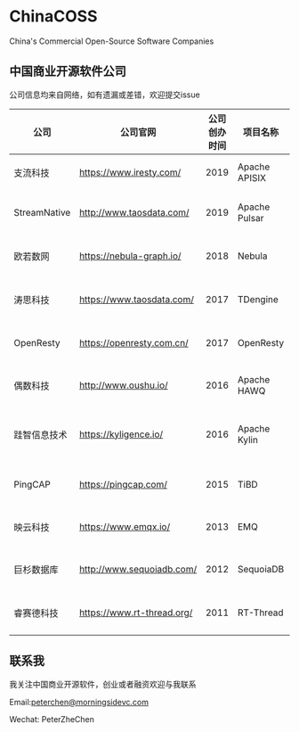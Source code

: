 # ChinaCOSS
China's Commercial Open-Source Software Companies

## 中国商业开源软件公司

公司信息均来自网络，如有遗漏或差错，欢迎提交issue

| 公司           | 公司官网                       | 公司创办时间 | 项目名称          | 项目创办时间 | GitHub Star                                                                                                                           | GitHub Fork                                                                                                                        | GitHub URL                                 | 技术领域           | 项目起源           | 开源许可证      | 最近融资时间  | 最近融资金额  |
|--------------|----------------------------|--------|---------------|--------|---------------------------------------------------------------------------------------------------------------------------------------|------------------------------------------------------------------------------------------------------------------------------------|--------------------------------------------|----------------|----------------|------------|---------|---------|
| 支流科技         | https://www.iresty.com/    | 2019   | Apache APISIX | 2019   | [![GitHub stars](https://img.shields.io/github/stars/apache/incubator-apisix)](https://github.com/apache/incubator-apisix/stargazers) | [![GitHub forks](https://img.shields.io/github/forks/apache/incubator-apisix)](https://github.com/apache/incubator-apisix/network) | https://github.com/apache/incubator-apisix | 微服务API网关       | 公司项目           | Apache 2.0 |         |         |
| StreamNative | http://www.taosdata.com/   | 2019   | Apache Pulsar | 2016   | [![GitHub stars](https://img.shields.io/github/stars/apache/pulsar)](https://github.com/apache/pulsar/stargazers)                     | [![GitHub forks](https://img.shields.io/github/forks/apache/pulsar)](https://github.com/apache/pulsar/network)                     | https://github.com/apache/pulsar           | 分布式消息队列        | 大公司孵化(Yahoo)   | Apache 2.0 | 2019/9  | 数百万美元   |
| 欧若数网         | https://nebula-graph.io/   | 2018   | Nebula        | 2018   | [![GitHub stars](https://img.shields.io/github/stars/vesoft-inc/nebula)](https://github.com/vesoft-inc/nebula/stargazers)             | [![GitHub forks](https://img.shields.io/github/forks/vesoft-inc/nebula)](https://github.com/vesoft-inc/nebula/network)             | https://github.com/vesoft-inc/nebula       | 分布式图数据库        | 公司项目           | Apache 2.0 |         |         |
| 涛思科技         | https://www.taosdata.com/  | 2017   | TDengine      | 2019   | [![GitHub stars](https://img.shields.io/github/stars/taosdata/TDengine)](https://github.com/taosdata/TDengine/stargazers)             | [![GitHub forks](https://img.shields.io/github/forks/taosdata/TDengine)](https://github.com/taosdata/TDengine/network)             | https://github.com/taosdata/TDengine       | 时序空间大数据引擎      | 公司项目           | AGPL-3.0   | 2019/9  | 数千万元    |
| OpenResty    | https://openresty.com.cn/  | 2017   | OpenResty     | 2009   | [![GitHub stars](https://img.shields.io/github/stars/openresty/openresty)](https://github.com/openresty/openresty/stargazers)         | [![GitHub forks](https://img.shields.io/github/forks/openresty/openresty)](https://github.com/openresty/openresty/network)         | https://github.com/openresty/openresty     | 应用服务器框架        | 个人项目           | BSD        |         |         |
| 偶数科技         | http://www.oushu.io/       | 2016   | Apache HAWQ   | 2013   | [![GitHub stars](https://img.shields.io/github/stars/apache/hawq)](https://github.com/apache/hawq/stargazers)                         | [![GitHub forks](https://img.shields.io/github/forks/apache/hawq)](https://github.com/apache/hawq/network)                         | https://github.com/apache/hawq             | Hadoop SQL分析引擎 | 大公司孵化(Pivotal) | Apache 2.0 | 2017/1  | 5000万元  |
| 跬智信息技术       | https://kyligence.io/      | 2016   | Apache Kylin  | 2014   | [![GitHub stars](https://img.shields.io/github/stars/apache/kylin)](https://github.com/apache/kylin/stargazers)                       | [![GitHub forks](https://img.shields.io/github/forks/apache/kylin)](https://github.com/apache/kylin/network)                       | https://github.com/apache/kylin            | 大数据联机分析处理引擎    | 大公司孵化(eBay)    | Apache 2.0 | 2019/3  | 2500万美元 |
| PingCAP      | https://pingcap.com/       | 2015   | TiBD          | 2015   | [![GitHub stars](https://img.shields.io/github/stars/pingcap/tidb)](https://github.com/pingcap/tidb/stargazers)                       | [![GitHub forks](https://img.shields.io/github/forks/pingcap/tidb)](https://github.com/pingcap/tidb/network)                       | https://github.com/pingcap/tidb            | 分布式HTAP数据库     | 公司项目           | Apache 2.0 | 2018/9  | 5000万美元 |
| 映云科技         | https://www.emqx.io/       | 2013   | EMQ           | 2013   | [![GitHub stars](https://img.shields.io/github/stars/emqx/emqx)](https://github.com/emqx/emqx/stargazers)                             | [![GitHub forks](https://img.shields.io/github/forks/emqx/emqx)](https://github.com/emqx/emqx/network)                             | https://github.com/emqx/emqx               | MQTT消息中间件      | 个人项目           | Apache 2.0 | 2018/4  | 数百万元    |
| 巨杉数据库        | http://www.sequoiadb.com/  | 2012   | SequoiaDB     | 2015   | [![GitHub stars](https://img.shields.io/github/stars/SequoiaDB/SequoiaDB)](https://github.com/SequoiaDB/SequoiaDB/stargazers)         | [![GitHub forks](https://img.shields.io/github/forks/SequoiaDB/SequoiaDB)](https://github.com/SequoiaDB/SequoiaDB/network)         | https://github.com/SequoiaDB/SequoiaDB     | 分布式关系型数据库      | 公司项目           | AGPL-3.0   | 2018/9  | 数千万美元   |
| 睿赛德科技        | https://www.rt-thread.org/ | 2011   | RT-Thread     | 2006   | [![GitHub stars](https://img.shields.io/github/stars/RT-Thread/rt-thread)](https://github.com/RT-Thread/rt-thread/stargazers)         | [![GitHub forks](https://img.shields.io/github/forks/RT-Thread/rt-thread)](https://github.com/RT-Thread/rt-thread/network)         | https://github.com/RT-Thread/rt-thread     | 物联网操作系统        | 个人项目           | Apache 2.0 | 2019/11 | 近亿元     |

## 联系我
我关注中国商业开源软件，创业或者融资欢迎与我联系

Email:peterchen@morningsidevc.com

Wechat: PeterZheChen
